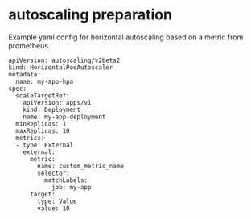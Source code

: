 # autoscaling preparation
Example yaml config for horizontal autoscaling based on a metric from prometheus

```
apiVersion: autoscaling/v2beta2
kind: HorizontalPodAutoscaler
metadata:
  name: my-app-hpa
spec:
  scaleTargetRef:
    apiVersion: apps/v1
    kind: Deployment
    name: my-app-deployment
  minReplicas: 1
  maxReplicas: 10
  metrics:
  - type: External
    external:
      metric:
        name: custom_metric_name
        selector:
          matchLabels:
            job: my-app
      target:
        type: Value
        value: 10
```